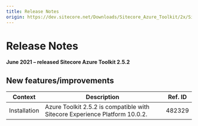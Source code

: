 ```yaml
---
title: Release Notes
origin: https://dev.sitecore.net/Downloads/Sitecore_Azure_Toolkit/2x/Sitecore_Azure_Toolkit_252/Release_Notes
---
```


# Release Notes

**June 2021 – released Sitecore Azure Toolkit 2.5.2**

## New features/improvements

 | Context | Description | Ref. ID |
 | --- | --- | --- |
 | Installation | ​​Azure Toolkit 2.5.2 is compatible with Sitecore Experience Platform 10.0.2. | 482329 |